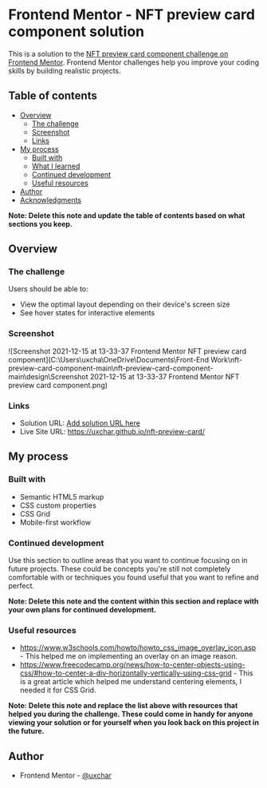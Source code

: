 # Frontend Mentor - NFT preview card component solution

This is a solution to the [NFT preview card component challenge on Frontend Mentor](https://www.frontendmentor.io/challenges/nft-preview-card-component-SbdUL_w0U). Frontend Mentor challenges help you improve your coding skills by building realistic projects. 

## Table of contents

- [Overview](#overview)
  - [The challenge](#the-challenge)
  - [Screenshot](#screenshot)
  - [Links](#links)
- [My process](#my-process)
  - [Built with](#built-with)
  - [What I learned](#what-i-learned)
  - [Continued development](#continued-development)
  - [Useful resources](#useful-resources)
- [Author](#author)
- [Acknowledgments](#acknowledgments)

**Note: Delete this note and update the table of contents based on what sections you keep.**

## Overview

### The challenge

Users should be able to:

- View the optimal layout depending on their device's screen size
- See hover states for interactive elements

### Screenshot

![Screenshot 2021-12-15 at 13-33-37 Frontend Mentor NFT preview card component](C:\Users\uxcha\OneDrive\Documents\Front-End Work\nft-preview-card-component-main\nft-preview-card-component-main\design\Screenshot 2021-12-15 at 13-33-37 Frontend Mentor NFT preview card component.png)

### Links

- Solution URL: [Add solution URL here](https://your-solution-url.com)
- Live Site URL: https://uxchar.github.io/nft-preview-card/

## My process

### Built with

- Semantic HTML5 markup
- CSS custom properties
- CSS Grid
- Mobile-first workflow

### Continued development

Use this section to outline areas that you want to continue focusing on in future projects. These could be concepts you're still not completely comfortable with or techniques you found useful that you want to refine and perfect.

**Note: Delete this note and the content within this section and replace with your own plans for continued development.**

### Useful resources

- https://www.w3schools.com/howto/howto_css_image_overlay_icon.asp - This helped me on implementing an overlay on an image reason.
- https://www.freecodecamp.org/news/how-to-center-objects-using-css/#how-to-center-a-div-horizontally-vertically-using-css-grid - This is a great article which helped me understand centering elements, I needed it for CSS Grid.

**Note: Delete this note and replace the list above with resources that helped you during the challenge. These could come in handy for anyone viewing your solution or for yourself when you look back on this project in the future.**

## Author

- Frontend Mentor - [@uxchar](https://www.frontendmentor.io/profile/uxchar)
